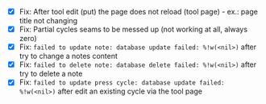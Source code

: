 - [x] Fix: After tool edit (put) the page does not reload (tool page) - ex.: page title not changing
- [x] Fix: Partial cycles seams to be messed up (not working at all, always zero)
- [x] Fix: `failed to update note: database update failed: %!w(<nil>)` after try to change a notes content
- [x] Fix: `failed to delete note: database delete failed: %!w(<nil>)` after try to delete a note
- [x] Fix: `failed to update press cycle: database update failed: %!w(<nil>)` after edit an existing cycle via the tool page
